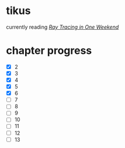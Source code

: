 # tikus
currently reading [_Ray Tracing in One Weekend_](https://raytracing.github.io/books/RayTracingInOneWeekend.html)

# chapter progress
- [x] 2
- [x] 3
- [x] 4
- [x] 5
- [x] 6
- [ ] 7
- [ ] 8
- [ ] 9
- [ ] 10
- [ ] 11
- [ ] 12
- [ ] 13
